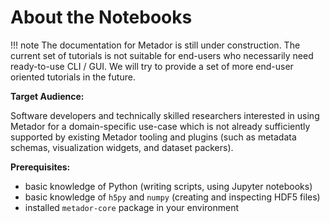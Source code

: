 # About the Notebooks

!!! note
    The documentation for Metador is still under construction.
    The current set of tutorials is not suitable for end-users who
    necessarily need ready-to-use CLI / GUI.
    We will try to provide a set of more end-user oriented tutorials in the future.

**Target Audience:**

Software developers and technically skilled researchers interested in using
Metador for a domain-specific use-case which is not already sufficiently
supported by existing Metador tooling and plugins (such as metadata schemas,
visualization widgets, and dataset packers).

**Prerequisites:**

* basic knowledge of Python (writing scripts, using Jupyter notebooks)
* basic knowledge of `h5py` and `numpy` (creating and inspecting HDF5 files)
* installed `metador-core` package in your environment